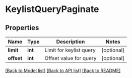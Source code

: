 # KeylistQueryPaginate

## Properties
Name | Type | Description | Notes
------------ | ------------- | ------------- | -------------
**limit** | **int** | Limit for keylist query | [optional] 
**offset** | **int** | Offset value for query | [optional] 

[[Back to Model list]](../README.md#documentation-for-models) [[Back to API list]](../README.md#documentation-for-api-endpoints) [[Back to README]](../README.md)


